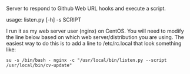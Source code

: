Server to respond to Github Web URL hooks and execute a script.

usage: listen.py [-h] -s SCRIPT

I run it as my web server user (nginx) on CentOS.  You will need to modify the line below based on which web server/distribution you are using. The easiest way to do this is to add a line to /etc/rc.local that look something like:

```
su -s /bin/bash - nginx -c "/usr/local/bin/listen.py --script /usr/local/bin/cv-update"
```
